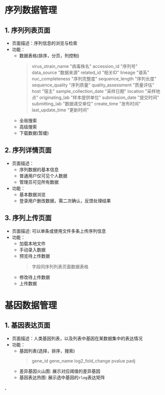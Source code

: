 # 序列数据管理

## 1. 序列列表页面

+ 页面描述：序列信息的浏览与检索
+ 功能：
    + 数据表格(排序，分页，列控制)
        > virus_strain_name "病毒株名" 
        > accession_id "序列号" 
        > data_source "数据来源"
        > related_id "相关ID"
        > lineage "谱系"
        > nuc_completeness "序列完整度"
        > sequence_length "序列长度"
        > sequence_quality "序列质量"
        > quality_assessment "质量评估"
        > host "宿主"
        > sample_collection_date "采样日期"
        > location "采样地点"
        > originating_lab "样本提供单位"
        > submission_date "提交时间"
        > submitting_lab "数据递交单位"
        > create_time "发布时间"
        > last_update_time "更新时间"
    + 全局搜索 
    + 高级搜索
    + 下载数据(暂缓)
            
## 2. 序列详情页面

+ 页面描述：
    + 序列数据的基本信息
    + 普通用户仅可见个人数据
    + 管理员可见所有数据
+ 功能：
    + 基本数据浏览
    + 登录用户删改数据，需二次确认，反馈处理结果

## 3. 序列上传页面

+ 页面描述: 可以单条或使用文件多条上传序列信息
+ 功能：
    + 加载本地文件
    + 手动录入数据
    + 预览待上传数据
        > 字段同序列列表页面数据表格
    + 修改待上传数据
    + 上传数据
        
# 基因数据管理

## 1. 基因表达页面

+ 页面描述：人类基因列表，以及列表中基因在某数据集中的表达情况
+ 功能：
    + 基因列表(选择，排序，搜索)
        > gene_id 
        > gene_name
        > log2_fold_change
        > pvalue
        > padj
    + 差异基因火山图: 展示对应阈值的差异基因
    + 基因表达热图: 展示选中基因的`rlog`表达矩阵


、


        
